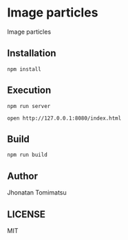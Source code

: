 # Image particles
Image particles<br>

## Installation
```
npm install
```

## Execution
```
npm run server

open http://127.0.0.1:8080/index.html
```

## Build
```
npm run build
```

## Author
Jhonatan Tomimatsu

## LICENSE
MIT


